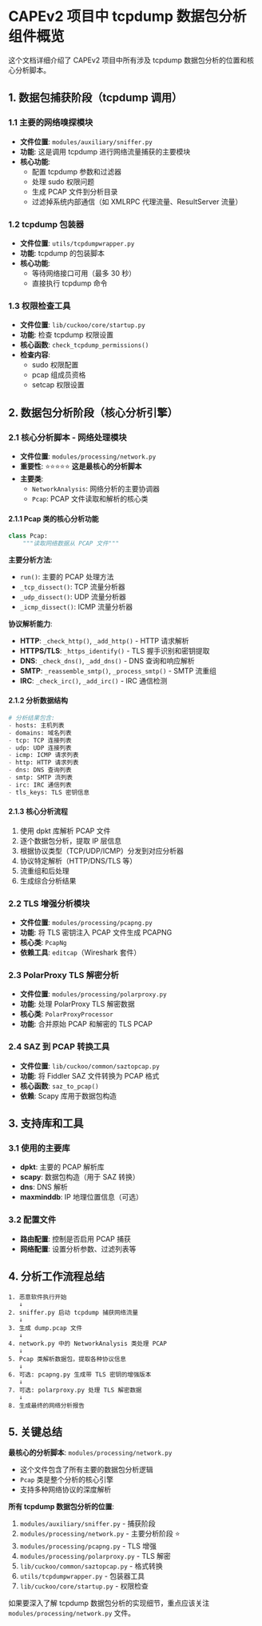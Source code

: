 # CAPEv2 项目中 tcpdump 数据包分析组件概览

这个文档详细介绍了 CAPEv2 项目中所有涉及 tcpdump 数据包分析的位置和核心分析脚本。

## 1. 数据包捕获阶段（tcpdump 调用）

### 1.1 主要的网络嗅探模块
- **文件位置**: `modules/auxiliary/sniffer.py`
- **功能**: 这是调用 tcpdump 进行网络流量捕获的主要模块
- **核心功能**:
  - 配置 tcpdump 参数和过滤器
  - 处理 sudo 权限问题
  - 生成 PCAP 文件到分析目录
  - 过滤掉系统内部通信（如 XMLRPC 代理流量、ResultServer 流量）

### 1.2 tcpdump 包装器
- **文件位置**: `utils/tcpdumpwrapper.py`
- **功能**: tcpdump 的包装脚本
- **核心功能**:
  - 等待网络接口可用（最多 30 秒）
  - 直接执行 tcpdump 命令

### 1.3 权限检查工具
- **文件位置**: `lib/cuckoo/core/startup.py`
- **功能**: 检查 tcpdump 权限设置
- **核心函数**: `check_tcpdump_permissions()`
- **检查内容**:
  - sudo 权限配置
  - pcap 组成员资格
  - setcap 权限设置

## 2. 数据包分析阶段（核心分析引擎）

### 2.1 **核心分析脚本** - 网络处理模块
- **文件位置**: `modules/processing/network.py`
- **重要性**: ⭐⭐⭐⭐⭐ **这是最核心的分析脚本**
- **主要类**:
  - `NetworkAnalysis`: 网络分析的主要协调器
  - `Pcap`: PCAP 文件读取和解析的核心类

#### 2.1.1 Pcap 类的核心分析功能
```python
class Pcap:
    """读取网络数据从 PCAP 文件"""
```

**主要分析方法**:
- `run()`: 主要的 PCAP 处理方法
- `_tcp_dissect()`: TCP 流量分析器
- `_udp_dissect()`: UDP 流量分析器 
- `_icmp_dissect()`: ICMP 流量分析器

**协议解析能力**:
- **HTTP**: `_check_http()`, `_add_http()` - HTTP 请求解析
- **HTTPS/TLS**: `_https_identify()` - TLS 握手识别和密钥提取
- **DNS**: `_check_dns()`, `_add_dns()` - DNS 查询和响应解析
- **SMTP**: `_reassemble_smtp()`, `_process_smtp()` - SMTP 流重组
- **IRC**: `_check_irc()`, `_add_irc()` - IRC 通信检测

#### 2.1.2 分析数据结构
```python
# 分析结果包含:
- hosts: 主机列表
- domains: 域名列表  
- tcp: TCP 连接列表
- udp: UDP 连接列表
- icmp: ICMP 请求列表
- http: HTTP 请求列表
- dns: DNS 查询列表
- smtp: SMTP 流列表
- irc: IRC 通信列表
- tls_keys: TLS 密钥信息
```

#### 2.1.3 核心分析流程
1. 使用 dpkt 库解析 PCAP 文件
2. 逐个数据包分析，提取 IP 层信息
3. 根据协议类型（TCP/UDP/ICMP）分发到对应分析器
4. 协议特定解析（HTTP/DNS/TLS 等）
5. 流重组和后处理
6. 生成综合分析结果

### 2.2 TLS 增强分析模块
- **文件位置**: `modules/processing/pcapng.py`
- **功能**: 将 TLS 密钥注入 PCAP 文件生成 PCAPNG
- **核心类**: `PcapNg`
- **依赖工具**: `editcap`（Wireshark 套件）

### 2.3 PolarProxy TLS 解密分析
- **文件位置**: `modules/processing/polarproxy.py`  
- **功能**: 处理 PolarProxy TLS 解密数据
- **核心类**: `PolarProxyProcessor`
- **功能**: 合并原始 PCAP 和解密的 TLS PCAP

### 2.4 SAZ 到 PCAP 转换工具
- **文件位置**: `lib/cuckoo/common/saztopcap.py`
- **功能**: 将 Fiddler SAZ 文件转换为 PCAP 格式
- **核心函数**: `saz_to_pcap()`
- **依赖**: Scapy 库用于数据包构造

## 3. 支持库和工具

### 3.1 使用的主要库
- **dpkt**: 主要的 PCAP 解析库
- **scapy**: 数据包构造（用于 SAZ 转换）
- **dns**: DNS 解析
- **maxminddb**: IP 地理位置信息（可选）

### 3.2 配置文件
- **路由配置**: 控制是否启用 PCAP 捕获
- **网络配置**: 设置分析参数、过滤列表等

## 4. 分析工作流程总结

```
1. 恶意软件执行开始
   ↓
2. sniffer.py 启动 tcpdump 捕获网络流量
   ↓  
3. 生成 dump.pcap 文件
   ↓
4. network.py 中的 NetworkAnalysis 类处理 PCAP
   ↓
5. Pcap 类解析数据包，提取各种协议信息
   ↓
6. 可选: pcapng.py 生成带 TLS 密钥的增强版本
   ↓
7. 可选: polarproxy.py 处理 TLS 解密数据
   ↓  
8. 生成最终的网络分析报告
```

## 5. 关键总结

**最核心的分析脚本**: `modules/processing/network.py`
- 这个文件包含了所有主要的数据包分析逻辑
- `Pcap` 类是整个分析的核心引擎
- 支持多种网络协议的深度解析

**所有 tcpdump 数据包分析的位置**:
1. `modules/auxiliary/sniffer.py` - 捕获阶段
2. `modules/processing/network.py` - 主要分析阶段 ⭐
3. `modules/processing/pcapng.py` - TLS 增强
4. `modules/processing/polarproxy.py` - TLS 解密
5. `lib/cuckoo/common/saztopcap.py` - 格式转换
6. `utils/tcpdumpwrapper.py` - 包装器工具
7. `lib/cuckoo/core/startup.py` - 权限检查

如果要深入了解 tcpdump 数据包分析的实现细节，重点应该关注 `modules/processing/network.py` 文件。